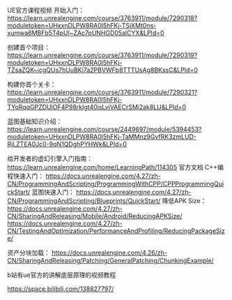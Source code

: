 UE官方课程视频
开始入门：
https://learn.unrealengine.com/course/3763911/module/7290318?moduletoken=UHxxnDLPW8RA0l5hFKj-TSjXMt0ns-xumwa6MBFb5T4pUl~ZAc7pUNHGD05alCYX&LPId=0

创建首个项目：
https://learn.unrealengine.com/course/3763911/module/7290319?moduletoken=UHxxnDLPW8RA0l5hFKj-TZsaZQK~icgQUs7hUuBKi7a2PBVWFb8TTTUsAg8BKssC&LPId=0

构建你首个关卡：
https://learn.unrealengine.com/course/3763911/module/7290321?moduletoken=UHxxnDLPW8RA0l5hFKj-TYoRqqGPZDUIOF4P98rkIgt40isLvjVAECrSMi2ak8LU&LPId=0

蓝图基础知识介绍：
https://learn.unrealengine.com/course/2449697/module/5394453?moduletoken=UHxxnDLPW8RA0l5hFKj-TaMMnz9GvfRK3zmLUD-RjLZTEA0Jc0-9qN1QDghPYHWk&LPId=0

给开发者的虚幻引擎入门指南：
https://learn.unrealengine.com/home/LearningPath/114305
官方文档
C++编程快速入门：
https://docs.unrealengine.com/4.27/zh-CN/ProgrammingAndScripting/ProgrammingWithCPP/CPPProgrammingQuickStart/
蓝图快速入门：
https://docs.unrealengine.com/4.27/zh-CN/ProgrammingAndScripting/Blueprints/QuickStart/
降低APK Size：
https://docs.unrealengine.com/4.27/zh-CN/SharingAndReleasing/Mobile/Android/ReducingAPKSize/
https://docs.unrealengine.com/4.27/zh-CN/TestingAndOptimization/PerformanceAndProfiling/ReducingPackageSize/

资产分块加载：
https://docs.unrealengine.com/4.26/zh-CN/SharingAndReleasing/Patching/GeneralPatching/ChunkingExample/

b站有ue官方的讲解底层原理的视频教程

https://space.bilibili.com/138827797/